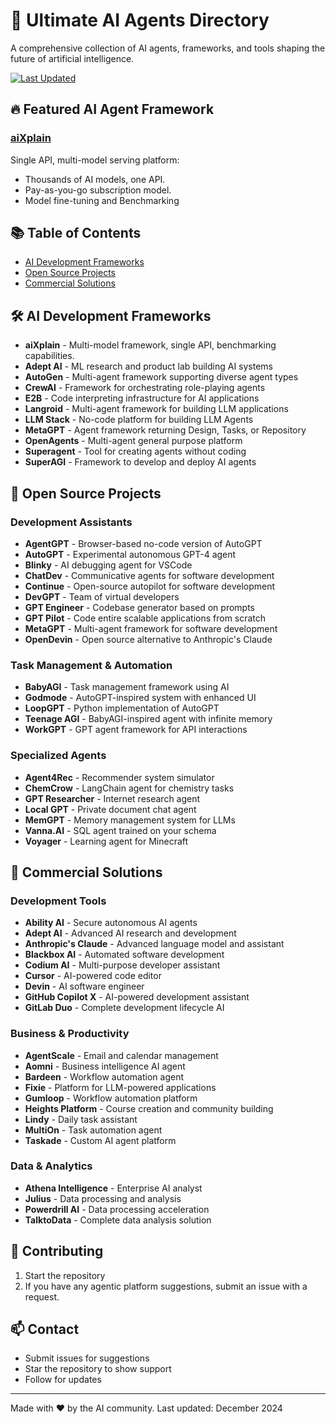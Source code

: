 # 🌟 Ultimate AI Agents Directory

A comprehensive collection of AI agents, frameworks, and tools shaping the future of artificial intelligence. 

[![Last Updated](https://img.shields.io/badge/Last%20Updated-December%202024-brightgreen.svg)](https://github.com/yourusername/ultimate-ai-agents)

## 🔥 Featured AI Agent Framework

### [aiXplain](https://aixplain.com/)
Single API, multi-model serving platform:
- Thousands of AI models, one API.
- Pay-as-you-go subscription model.
- Model fine-tuning and Benchmarking

## 📚 Table of Contents
- [AI Development Frameworks](#-ai-development-frameworks)
- [Open Source Projects](#-open-source-projects)
- [Commercial Solutions](#-commercial-solutions)

## 🛠 AI Development Frameworks
- **aiXplain** - Multi-model framework, single API,  benchmarking capabilities. 
- **Adept AI** - ML research and product lab building AI systems
- **AutoGen** - Multi-agent framework supporting diverse agent types
- **CrewAI** - Framework for orchestrating role-playing agents
- **E2B** - Code interpreting infrastructure for AI applications
- **Langroid** - Multi-agent framework for building LLM applications
- **LLM Stack** - No-code platform for building LLM Agents
- **MetaGPT** - Agent framework returning Design, Tasks, or Repository
- **OpenAgents** - Multi-agent general purpose platform
- **Superagent** - Tool for creating agents without coding
- **SuperAGI** - Framework to develop and deploy AI agents

## 🤖 Open Source Projects

### Development Assistants
- **AgentGPT** - Browser-based no-code version of AutoGPT
- **AutoGPT** - Experimental autonomous GPT-4 agent
- **Blinky** - AI debugging agent for VSCode
- **ChatDev** - Communicative agents for software development
- **Continue** - Open-source autopilot for software development
- **DevGPT** - Team of virtual developers
- **GPT Engineer** - Codebase generator based on prompts
- **GPT Pilot** - Code entire scalable applications from scratch
- **MetaGPT** - Multi-agent framework for software development
- **OpenDevin** - Open source alternative to Anthropic's Claude

### Task Management & Automation
- **BabyAGI** - Task management framework using AI
- **Godmode** - AutoGPT-inspired system with enhanced UI
- **LoopGPT** - Python implementation of AutoGPT
- **Teenage AGI** - BabyAGI-inspired agent with infinite memory
- **WorkGPT** - GPT agent framework for API interactions

### Specialized Agents
- **Agent4Rec** - Recommender system simulator
- **ChemCrow** - LangChain agent for chemistry tasks
- **GPT Researcher** - Internet research agent
- **Local GPT** - Private document chat agent
- **MemGPT** - Memory management system for LLMs
- **Vanna.AI** - SQL agent trained on your schema
- **Voyager** - Learning agent for Minecraft

## 💼 Commercial Solutions

### Development Tools
- **Ability AI** - Secure autonomous AI agents
- **Adept AI** - Advanced AI research and development
- **Anthropic's Claude** - Advanced language model and assistant
- **Blackbox AI** - Automated software development
- **Codium AI** - Multi-purpose developer assistant
- **Cursor** - AI-powered code editor
- **Devin** - AI software engineer
- **GitHub Copilot X** - AI-powered development assistant
- **GitLab Duo** - Complete development lifecycle AI

### Business & Productivity
- **AgentScale** - Email and calendar management
- **Aomni** - Business intelligence AI agent
- **Bardeen** - Workflow automation agent
- **Fixie** - Platform for LLM-powered applications
- **Gumloop** - Workflow automation platform
- **Heights Platform** - Course creation and community building
- **Lindy** - Daily task assistant
- **MultiOn** - Task automation agent
- **Taskade** - Custom AI agent platform

### Data & Analytics
- **Athena Intelligence** - Enterprise AI analyst
- **Julius** - Data processing and analysis
- **Powerdrill AI** - Data processing acceleration
- **TalktoData** - Complete data analysis solution

## 🤝 Contributing
1. Start the repository
2. If you have any agentic platform suggestions, submit an issue with a request. 

## 📫 Contact
- Submit issues for suggestions
- Star the repository to show support
- Follow for updates

---
Made with ❤️ by the AI community. Last updated: December 2024

